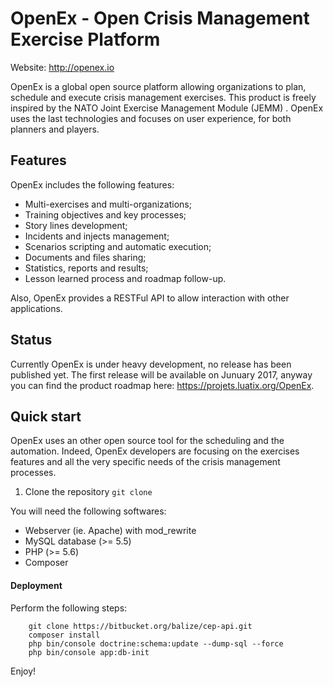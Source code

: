 # OpenEx - Open Crisis Management Exercise Platform 

Website: http://openex.io

OpenEx is a global open source platform allowing organizations to plan, schedule and execute crisis management exercises. This product is freely inspired by the NATO Joint Exercise Management Module (JEMM) . OpenEx uses the last technologies and focuses on user experience, for both planners and players.

## Features

OpenEx includes the following features:

- Multi-exercises and multi-organizations;
- Training objectives and key processes;
- Story lines development;
- Incidents and injects management;
- Scenarios scripting and automatic execution;
- Documents and files sharing;
- Statistics, reports and results;
- Lesson learned process and roadmap follow-up.

Also, OpenEx provides a RESTFul API to allow interaction with other applications.

## Status

Currently OpenEx is under heavy development, no release has been published yet. The first release will be available on Junuary 2017, anyway you can find the product roadmap here: https://projets.luatix.org/OpenEx.

## Quick start

OpenEx uses an other open source tool for the scheduling and the automation. Indeed, OpenEx developers are focusing on the exercises features and all the very specific needs of the crisis management processes. 

1. Clone the repository
`git clone `

You will need the following softwares:

- Webserver (ie. Apache) with mod_rewrite
- MySQL database (>= 5.5)
- PHP (>= 5.6)
- Composer

#### Deployment

Perform the following steps:
```
    git clone https://bitbucket.org/balize/cep-api.git
    composer install
    php bin/console doctrine:schema:update --dump-sql --force
    php bin/console app:db-init
```

Enjoy!
